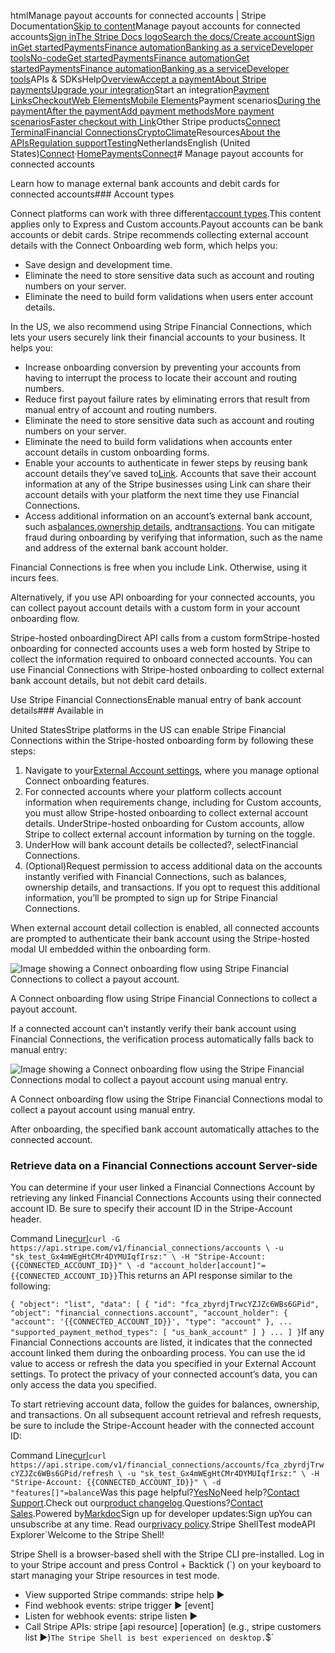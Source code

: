 htmlManage payout accounts for connected accounts | Stripe Documentation[Skip to content](#main-content)Manage payout accounts for connected accounts[Sign in](https://dashboard.stripe.com/login?redirect=https%3A%2F%2Fdocs.stripe.com%2Fconnect%2Fpayouts-bank-accounts)[The Stripe Docs logo](/)[Search the docs/](#)[Create account](https://dashboard.stripe.com/register/connect)[Sign in](https://dashboard.stripe.com/login?redirect=https%3A%2F%2Fdocs.stripe.com%2Fconnect%2Fpayouts-bank-accounts)[Get started](/get-started)[Payments](/payments)[Finance automation](/finance-automation)[Banking as a service](/financial-services)[Developer tools](/development)[No-code](/no-code)[Get started](/get-started)[Payments](/payments)[Finance automation](/finance-automation)[](#)[Get started](/get-started)[Payments](/payments)[Finance automation](/finance-automation)[Banking as a service](/financial-services)[Developer tools](/development)[](#)APIs & SDKsHelp[Overview](/docs/payments)[Accept a payment](#)[About Stripe payments](#)[Upgrade your integration](/docs/payments/upgrades)Start an integration[Payment Links](#)[Checkout](#)[Web Elements](#)[Mobile Elements](#)Payment scenarios[During the payment](#)[After the payment](#)[Add payment methods](#)[More payment scenarios](#)[Faster checkout with Link](#)Other Stripe products[Connect](#)
[Terminal](#)[Financial Connections](#)[Crypto](#)[Climate](#)Resources[About the APIs](#)[Regulation support](#)[Testing](/docs/testing)NetherlandsEnglish (United States)[](#)[](#)[Connect](/connect)·[Home](/docs)[Payments](/docs/payments)[Connect](/docs/connect)# Manage payout accounts for connected accounts

Learn how to manage external bank accounts and debit cards for connected accounts### Account types

Connect platforms can work with three different[account types](https://stripe.com/docs/connect/accounts).This content applies only to Express and Custom accounts.Payout accounts can be bank accounts or debit cards. Stripe recommends collecting external account details with the Connect Onboarding web form, which helps you:

- Save design and development time.
- Eliminate the need to store sensitive data such as account and routing numbers on your server.
- Eliminate the need to build form validations when users enter account details.

In the US, we also recommend using Stripe Financial Connections, which lets your users securely link their financial accounts to your business. It helps you:

- Increase onboarding conversion by preventing your accounts from having to interrupt the process to locate their account and routing numbers.
- Reduce first payout failure rates by eliminating errors that result from manual entry of account and routing numbers.
- Eliminate the need to store sensitive data such as account and routing numbers on your server.
- Eliminate the need to build form validations when accounts enter account details in custom onboarding forms.
- Enable your accounts to authenticate in fewer steps by reusing bank account details they’ve saved to[Link](https://support.stripe.com/questions/link-for-financial-connections-support-for-businesses). Accounts that save their account information at any of the Stripe businesses using Link can share their account details with your platform the next time they use Financial Connections.
- Access additional information on an account’s external bank account, such as[balances](/financial-connections/balances),[ownership details](/financial-connections/ownership), and[transactions](/financial-connections/transactions). You can mitigate fraud during onboarding by verifying that information, such as the name and address of the external bank account holder.

Financial Connections is free when you include Link. Otherwise, using it incurs fees.

Alternatively, if you use API onboarding for your connected accounts, you can collect payout account details with a custom form in your account onboarding flow.

Stripe-hosted onboardingDirect API calls from a custom formStripe-hosted onboarding for connected accounts uses a web form hosted by Stripe to collect the information required to onboard connected accounts. You can use Financial Connections with Stripe-hosted onboarding to collect external bank account details, but not debit card details.

Use Stripe Financial ConnectionsEnable manual entry of bank account details### Available in

United StatesStripe platforms in the US can enable Stripe Financial Connections within the Stripe-hosted onboarding form by following these steps:

1. Navigate to your[External Account settings](https://dashboard.stripe.com/settings/connect/payouts/external_accounts), where you manage optional Connect onboarding features.
2. For connected accounts where your platform collects account information when requirements change, including for Custom accounts, you must allow Stripe-hosted onboarding to collect external account details. UnderStripe-hosted onboarding for Custom accounts, allow Stripe to collect external account information by turning on the toggle.
3. UnderHow will bank account details be collected?, selectFinancial Connections.
4. (Optional)Request permission to access additional data on the accounts instantly verified with Financial Connections, such as balances, ownership details, and transactions. If you opt to request this additional information, you’ll be prompted to sign up for Stripe Financial Connections.

When external account detail collection is enabled, all connected accounts are prompted to authenticate their bank account using the Stripe-hosted modal UI embedded within the onboarding form.

![Image showing a Connect onboarding flow using Stripe Financial Connections to collect a payout account.](https://b.stripecdn.com/docs-statics-srv/assets/connect-custom-onboarding-financial-connections-onboarding.8937a023f6682c90bab8c0b39873909a.png)

A Connect onboarding flow using Stripe Financial Connections to collect a payout account.

If a connected account can’t instantly verify their bank account using Financial Connections, the verification process automatically falls back to manual entry:

![Image showing a Connect onboarding flow using the Stripe Financial Connections modal to collect a payout account using manual entry.](https://b.stripecdn.com/docs-statics-srv/assets/connect-custom-onboarding-financial-connections-manual-entry.930da1e01c9026b9014008d75958bc8c.png)

A Connect onboarding flow using the Stripe Financial Connections modal to collect a payout account using manual entry.

After onboarding, the specified bank account automatically attaches to the connected account.

### Retrieve data on a Financial Connections account Server-side

You can determine if your user linked a Financial Connections Account by retrieving any linked Financial Connections Accounts using their connected account ID. Be sure to specify their account ID in the Stripe-Account header.

Command Line[curl](#)`curl -G https://api.stripe.com/v1/financial_connections/accounts \
  -u "sk_test_Gx4mWEgHtCMr4DYMUIqfIrsz:" \
  -H "Stripe-Account: {{CONNECTED_ACCOUNT_ID}}" \
  -d "account_holder[account]"={{CONNECTED_ACCOUNT_ID}}`This returns an API response similar to the following:

`{
  "object": "list",
  "data": [
    {
      "id": "fca_zbyrdjTrwcYZJZc6WBs6GPid",
      "object": "financial_connections.account",
      "account_holder": {
        "account": '{{CONNECTED_ACCOUNT_ID}}',
        "type": "account"
      },
      ...
      "supported_payment_method_types": [
        "us_bank_account"
      ]
    }
    ...
  ]
}`If any Financial Connections accounts are listed, it indicates that the connected account linked them during the onboarding process. You can use the id value to access or refresh the data you specified in your External Account settings. To protect the privacy of your connected account’s data, you can only access the data you specified.

To start retrieving account data, follow the guides for balances, ownership, and transactions. On all subsequent account retrieval and refresh requests, be sure to include the Stripe-Account header with the connected account ID:

Command Line[curl](#)`curl https://api.stripe.com/v1/financial_connections/accounts/fca_zbyrdjTrwcYZJZc6WBs6GPid/refresh \
  -u "sk_test_Gx4mWEgHtCMr4DYMUIqfIrsz:" \
  -H "Stripe-Account: {{CONNECTED_ACCOUNT_ID}}" \
  -d "features[]"=balance`Was this page helpful?[Yes](#)[No](#)Need help?[Contact Support](https://support.stripe.com/).Check out our[product changelog](https://stripe.com/blog/changelog).Questions?[Contact Sales](https://stripe.com/contact/sales).Powered by[Markdoc](https://markdoc.dev)Sign up for developer updates:Sign upYou can unsubscribe at any time. Read our[privacy policy](https://stripe.com/privacy).Stripe ShellTest modeAPI Explorer[](https://stripe.com/docs/stripe-cli#install)`Welcome to the Stripe Shell!

Stripe Shell is a browser-based shell with the Stripe CLI pre-installed. Log in to your
Stripe account and press Control + Backtick (`) on your keyboard to start managing your Stripe
resources in test mode.

- View supported Stripe commands: stripe help ▶️
- Find webhook events: stripe trigger ▶️ [event]
- Listen for webhook events: stripe listen ▶
- Call Stripe APIs: stripe [api resource] [operation] (e.g., stripe customers list ▶️)`The Stripe Shell is best experienced on desktop.`$`